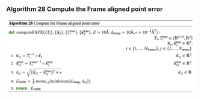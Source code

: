### **Algorithm 28** Compute the Frame aligned point error
![figure](../img/algorithms/computeFAPE.png)